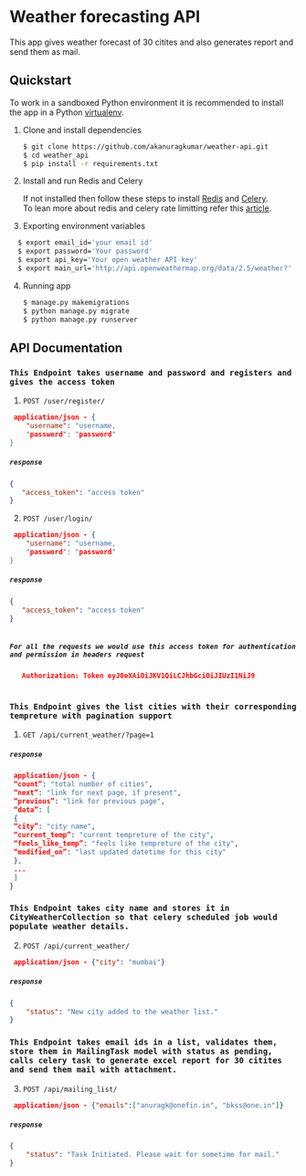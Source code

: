 # Weather forecasting API
This app gives weather forecast of 30 citites and also generates report and send them as mail.
## Quickstart

To work in a sandboxed Python environment it is recommended to install the app in a Python [virtualenv](https://pypi.python.org/pypi/virtualenv).

1. Clone and install dependencies

    ```bash
    $ git clone https://github.com/akanuragkumar/weather-api.git
    $ cd weather_api
    $ pip install -r requirements.txt
    ```
2. Install and run Redis and Celery

   If not installed then follow these steps to install [Redis](https://medium.com/@petehouston/install-and-config-redis-on-mac-os-x-via-homebrew-eb8df9a4f298)
   and [Celery](https://medium.com/@petehouston/install-and-config-redis-on-mac-os-x-via-homebrew-eb8df9a4f298).  
   To lean more about redis and celery rate limitting refer this [article](https://callhub.io/distributed-rate-limiting-with-redis-and-celery/).
   
   
3. Exporting environment variables
 ```bash
   $ export email_id='your email id'
   $ export password='Your password'
   $ export api_key='Your open weather API key'
   $ export main_url='http://api.openweathermap.org/data/2.5/weather?'
   ``` 

4. Running app

   ```bash
   $ manage.py makemigrations 
   $ python manage.py migrate
   $ python manage.py runserver
   ``` 
   
## API Documentation 

### `This Endpoint takes username and password and registers and gives the access token` 

1. `POST /user/register/` 

```json
 application/json - {
    "username": "username,
    "password": "password"
}
```
##### `response`

```json
{
   "access_token": "access token"
}   
```
2. `POST /user/login/` 

```json
 application/json - {
    "username": "username,
    "password": "password"
}
```
##### `response`

```json
{
   "access_token": "access token"
}
    
```
##### `For all the requests we would use this access token for authentication and permission in headers request`
```json
   Authorization: Token eyJ0eXAiOiJKV1QiLCJhbGciOiJIUzI1NiJ9
    
```
    

### `This Endpoint gives the list cities with their corresponding tempreture with pagination support ` 

1. `GET /api/current_weather/?page=1` 

##### `response`

```json
 application/json - {
 “count”: "total number of cities",
 “next”: "link for next page, if present",
 “previous”: "link for previous page",
 “data”: [
 {
 “city”: "city name",
 “current_temp”: "current tempreture of the city",
 “feels_like_temp”: "feels like tempreture of the city",
 “modified_on”: "last updated datetime for this city"
 },
 ...
 ]
}
```

### `This Endpoint takes city name and stores it in CityWeatherCollection so that celery scheduled job would populate weather details.` 

2. `POST /api/current_weather/` 

```json
 application/json - {"city": "mumbai"}
```
##### `response`

```json
{
    "status": "New city added to the weather list."
}   
```


### `This Endpoint takes email ids in a list, validates them, store them in MailingTask model with status as pending, calls celery task to generate excel report for 30 citites and send them mail with attachment.`

3. `POST /api/mailing_list/` 

```json
 application/json - {"emails":["anuragk@onefin.in", "bkss@one.in"]}
```
##### `response`

```json
{
    "status": "Task Initiated. Please wait for sometime for mail."
}
    
```
